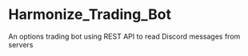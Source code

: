 # Harmonize_Trading_Bot
An options trading bot using REST API to read Discord messages from servers
